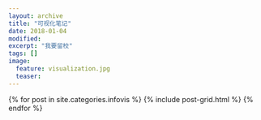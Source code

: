 ```yaml
---
layout: archive
title: "可视化笔记"
date: 2018-01-04
modified:
excerpt: "我要留校"
tags: []
image: 
  feature: visualization.jpg
  teaser:
---
```



<div class="tiles">
{% for post in site.categories.infovis %}
  {% include post-grid.html %}
{% endfor %}
</div><!-- /.tiles 把所有categories 有 infovis 的列出来-->
